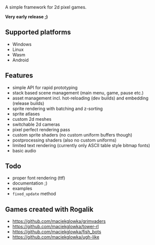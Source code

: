 A simple framework for 2d pixel games.

**Very early release ;)**

## Supported platforms

- Windows
- Linux
- Wasm
- Android

## Features

- simple API for rapid prototyping
- stack based scene management (main menu, game, pause etc.)
- asset management incl. hot-reloading (dev builds) and embedding (release builds)
- sprite rendering with batching and z-sorting
- sprite atlases
- custom 2d meshes
- switchable 2d cameras
- pixel perfect rendering pass
- custom sprite shaders (no custom uniform buffers though)
- postprocessing shaders (also no custom uniforms)
- limited text rendering (currently only ASCII table style bitmap fonts)
- basic audio

## Todo

- proper font rendering (ttf)
- documentation ;)
- examples
- `fixed_update` method

## Games created with Rogalik

- <https://github.com/maciekglowka/grimvaders>
- <https://github.com/maciekglowka/tower-rl>
- <https://github.com/maciekglowka/fish_bots>
- <https://github.com/maciekglowka/ugh-like>
